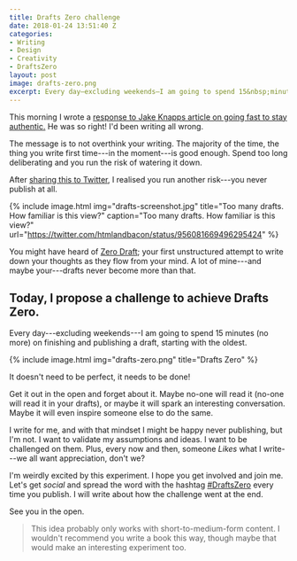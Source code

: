 ```yaml
---
title: Drafts Zero challenge
date: 2018-01-24 13:51:40 Z
categories:
- Writing
- Design
- Creativity
- DraftsZero
layout: post
image: drafts-zero.png
excerpt: Every day—excluding weekends—I am going to spend 15&nbsp;minutes (no more) on finishing and publishing a draft, starting with the oldest.
---
```


This morning I wrote a [response to Jake Knapps article on going fast to stay authentic.](https://medium.com/@charlesrt/youre-so-right-i-ve-been-writing-all-wrong-eed7c6105cf7) He was so right! I'd been writing all wrong.

The message is to not overthink your writing. The majority of the time, the thing you write first time---in the moment---is good enough. Spend too long deliberating and you run the risk of watering it down.

After [sharing this to Twitter](https://twitter.com/charles_rt/status/956065000166174721), I realised you run another risk---you never publish at all.

{% include image.html img="drafts-screenshot.jpg" title="Too many drafts. How familiar is this view?" caption="Too many drafts. How familiar is this view?" url="https://twitter.com/htmlandbacon/status/956081669496295424" %}

You might have heard of [Zero Draft](https://www.google.co.uk/search?q=zero+draft); your first unstructured attempt to write down your thoughts as they flow from your mind. A lot of mine---and maybe your---drafts never become more than that.

## Today, I propose a challenge to achieve Drafts Zero.

Every day---excluding weekends---I am going to spend 15&nbsp;minutes (no more) on finishing and publishing a draft, starting with the oldest.

{% include image.html img="drafts-zero.png" title="Drafts Zero" %}

It doesn't need to be perfect, it needs to be done!

Get it out in the open and forget about it. Maybe no-one will read it (no-one will read it in your drafts), or maybe it will spark an interesting conversation. Maybe it will even inspire someone else to do the same.

I write for me, and with that mindset I might be happy never publishing, but I'm not. I want to validate my assumptions and ideas. I want to be challenged on them. Plus, every now and then, someone _Likes_ what I write---we all want appreciation, don't we?

I'm weirdly excited by this experiment. I hope you get involved and join me. Let's get _social_ and spread the word with the hashtag [#DraftsZero](https://twitter.com/search?q=%23DraftsZero) every time you publish. I will write about how the challenge went at the end.

See you in the open.

> This idea probably only works with short-to-medium-form content. I wouldn't recommend you write a book this way, though maybe that would make an interesting experiment too.
